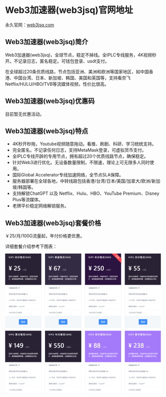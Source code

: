 # Web3加速器(web3jsq)官网地址

永久官网：[web3jsq.com](https://web3jsq.com/f/zO44zE0O)

## Web3加速器(web3jsq)简介

Web3加速器(web3jsq)，全球节点，稳定不掉线。全IPLC专线服务，4K视频秒开。不记录日志，匿名稳定。可钱包登录、usdt支付。

在全球超过20条优质线路，节点包括亚洲、美洲和欧洲等国家地区，如中国香港、中国台湾、日本、新加坡、韩国、美国和英国等，支持看奈飞Netflix/HULU/HBO/TVB等流媒体视频，性价比很高。

## Web3加速器(web3jsq)优惠码

目前暂无优惠活动。

## Web3加速器(web3jsq)特点

* 4K秒开秒拖，Youtube视频随意拖动。看推、刷剧、科研、学习统统支持。
* 完全匿名，不记录任何日志，支持MetaMask登录，可虚拟货币支付。
* 全IPLC专线开辟的专用节点，拥有超过20个优质线路节点，确保稳定。
* 针对Web3进行优化。无设备数量限制，不限速，理论上可无限多人同时使用。
* 国际Global Accelerator专线加速网络，全节点SLA保障。
* 服务器部署在全球各地，中转线路包括香港/台湾/日本/美国/加拿大/欧洲/新加坡/韩国等。
* 支持解锁ChatGPT 以及 Netflix、Hulu、HBO、YouTube Premium、Disney Plus等流媒体。
* 老牌平价稳定网络解锁服务。

## Web3加速器(web3jsq)套餐价格

￥25/月/100G流量起，年付价格更优惠。

详细套餐介绍参考下图表：

[![Web3加速器(web3jsq)套餐价格](web3jsq_20250314_230926.png)](https://web3jsq.com/f/zO44zE0O)
